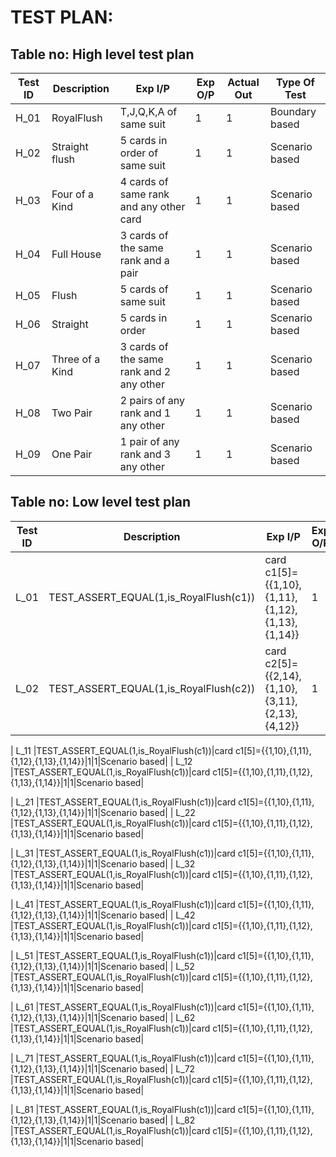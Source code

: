 # TEST PLAN:

## Table no: High level test plan

| **Test ID** | **Description**   | **Exp I/P** | **Exp O/P** | **Actual Out** | **Type Of Test** | 
|-------------|-----------------  |-------------|-------------|----------------|------------------|
|  H_01       |RoyalFlush   |T,J,Q,K,A of same suit|1|1|Boundary based|
|  H_02       |Straight flush|5 cards in order of same suit|1|1|Scenario based|
|  H_03       |Four of a Kind |4 cards of same rank and any other card|1|1|Scenario based|
|  H_04       |Full House |3 cards of the same rank and a pair |1|1|Scenario based|
|  H_05       |Flush |5 cards of same suit|1|1|Scenario based|
|  H_06       |Straight |5 cards in order|1|1|Scenario based|
|  H_07       |Three of a Kind |3 cards of the same rank and 2 any other|1|1|Scenario based|
|  H_08       |Two Pair |2 pairs of any rank and 1 any other|1|1|Scenario based|
|  H_09       |One Pair |1 pair of any rank and 3 any other|1|1|Scenario based|

## Table no: Low level test plan

| **Test ID** | **Description**   | **Exp I/P** | **Exp O/P** | **Actual Out** | **Type Of Test** | 
|-------------|-----------------  |-------------|-------------|----------------|------------------|
|  L_01       |TEST_ASSERT_EQUAL(1,is_RoyalFlush(c1))|card c1[5]={{1,10},{1,11},{1,12},{1,13},{1,14}}|1|1|Boundary based|
|  L_02       |TEST_ASSERT_EQUAL(1,is_RoyalFlush(c2))|card c2[5]={{2,14},{1,10},{3,11},{2,13},{4,12}}|1|1|Boundary based|

|  L_11       |TEST_ASSERT_EQUAL(1,is_RoyalFlush(c1))|card c1[5]={{1,10},{1,11},{1,12},{1,13},{1,14}}|1|1|Scenario based|
|  L_12       |TEST_ASSERT_EQUAL(1,is_RoyalFlush(c1))|card c1[5]={{1,10},{1,11},{1,12},{1,13},{1,14}}|1|1|Scenario based|

|  L_21       |TEST_ASSERT_EQUAL(1,is_RoyalFlush(c1))|card c1[5]={{1,10},{1,11},{1,12},{1,13},{1,14}}|1|1|Scenario based|
|  L_22       |TEST_ASSERT_EQUAL(1,is_RoyalFlush(c1))|card c1[5]={{1,10},{1,11},{1,12},{1,13},{1,14}}|1|1|Scenario based|

|  L_31       |TEST_ASSERT_EQUAL(1,is_RoyalFlush(c1))|card c1[5]={{1,10},{1,11},{1,12},{1,13},{1,14}}|1|1|Scenario based|
|  L_32       |TEST_ASSERT_EQUAL(1,is_RoyalFlush(c1))|card c1[5]={{1,10},{1,11},{1,12},{1,13},{1,14}}|1|1|Scenario based|

|  L_41       |TEST_ASSERT_EQUAL(1,is_RoyalFlush(c1))|card c1[5]={{1,10},{1,11},{1,12},{1,13},{1,14}}|1|1|Scenario based|
|  L_42       |TEST_ASSERT_EQUAL(1,is_RoyalFlush(c1))|card c1[5]={{1,10},{1,11},{1,12},{1,13},{1,14}}|1|1|Scenario based|

|  L_51       |TEST_ASSERT_EQUAL(1,is_RoyalFlush(c1))|card c1[5]={{1,10},{1,11},{1,12},{1,13},{1,14}}|1|1|Scenario based|
|  L_52       |TEST_ASSERT_EQUAL(1,is_RoyalFlush(c1))|card c1[5]={{1,10},{1,11},{1,12},{1,13},{1,14}}|1|1|Scenario based|

|  L_61       |TEST_ASSERT_EQUAL(1,is_RoyalFlush(c1))|card c1[5]={{1,10},{1,11},{1,12},{1,13},{1,14}}|1|1|Scenario based|
|  L_62       |TEST_ASSERT_EQUAL(1,is_RoyalFlush(c1))|card c1[5]={{1,10},{1,11},{1,12},{1,13},{1,14}}|1|1|Scenario based|

|  L_71       |TEST_ASSERT_EQUAL(1,is_RoyalFlush(c1))|card c1[5]={{1,10},{1,11},{1,12},{1,13},{1,14}}|1|1|Scenario based|
|  L_72       |TEST_ASSERT_EQUAL(1,is_RoyalFlush(c1))|card c1[5]={{1,10},{1,11},{1,12},{1,13},{1,14}}|1|1|Scenario based|

|  L_81       |TEST_ASSERT_EQUAL(1,is_RoyalFlush(c1))|card c1[5]={{1,10},{1,11},{1,12},{1,13},{1,14}}|1|1|Scenario based|
|  L_82       |TEST_ASSERT_EQUAL(1,is_RoyalFlush(c1))|card c1[5]={{1,10},{1,11},{1,12},{1,13},{1,14}}|1|1|Scenario based|